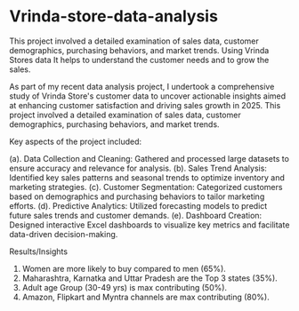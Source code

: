 # Vrinda-store-data-analysis
This project involved a detailed examination of sales data, customer demographics, purchasing behaviors, and market trends. Using Vrinda Stores data It helps to understand the customer needs and to grow the sales.

As part of my recent data analysis project, I undertook a comprehensive study of Vrinda Store's customer data to uncover actionable insights aimed at enhancing customer satisfaction and driving sales growth in 2025. This project involved a detailed examination of sales data, customer demographics, purchasing behaviors, and market trends.

Key aspects of the project included:

(a). Data Collection and Cleaning: Gathered and processed large datasets to ensure accuracy and relevance for analysis.
(b). Sales Trend Analysis: Identified key sales patterns and seasonal trends to optimize inventory and marketing strategies.
(c). Customer Segmentation: Categorized customers based on demographics and purchasing behaviors to tailor marketing efforts.
(d). Predictive Analytics: Utilized forecasting models to predict future sales trends and customer demands.
(e). Dashboard Creation: Designed interactive Excel dashboards to visualize key metrics and facilitate data-driven decision-making.

Results/Insights

1. Women are more likely to buy compared to men (65%).
2. Maharashtra, Karnatka and Uttar Pradesh are the Top 3 states (35%).
3. Adult age Group (30-49 yrs) is max contributing (50%).
4. Amazon, Flipkart and Myntra channels are max contributing (80%).


